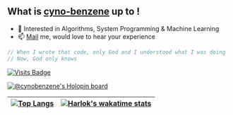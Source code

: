 <h2>What is <a href="https://abhayrane.co/" target="__blank">cyno-benzene</a> up to !</h2>

- 🌱 Interested in Algorithms, System Programming & Machine Learning
- 📫 <a href="mailto:abhayrane1@gmail.com" target="__blank">Mail</a> me, would love to hear your experience

```c++
// When I wrote that code, only God and I understood what I was doing
// Now, God only knows
```
<!--START_SECTION:badges-->
[![Visits Badge](https://badges.pufler.dev/visits/cyno-benzene/cyno-benzene)](https://badges.pufler.dev)


[![@cynobenzene's Holopin board](https://holopin.me/cynobenzene)](https://holopin.io/@cynobenzene)

|[![Top Langs](https://github-readme-stats.vercel.app/api/top-langs/?username=cyno-benzene&layout=pie)](https://github.com/anuraghazra/github-readme-stats)|[![Harlok's wakatime stats](https://github-readme-stats.vercel.app/api/wakatime?username=cyno_benzene&layout=compact)](https://github.com/anuraghazra/github-readme-stats)|
|---|---|



<!--END_SECTION:badges-->

<!---
cyno-benzene/cyno-benzene is a ✨ special ✨ repository because its `README.md` (this file) appears on your GitHub profile.
You can click the Preview link to take a look at your changes.
--->




